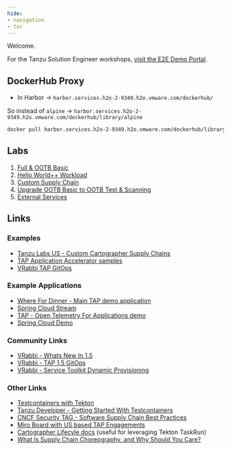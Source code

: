 ```yaml
---
hide:
- navigation
- toc
---
```


Welcome.

For the Tanzu Solution Engineer workshops, [visit the E2E Demo Portal](https://portal.end2end.link/).

## DockerHub Proxy

* In Harbor -> `harbor.services.h2o-2-9349.h2o.vmware.com/dockerhub/`

So instead of `alpine` -> `harbor.services.h2o-2-9349.h2o.vmware.com/dockerhub/library/alpine`

```sh
docker pull harbor.services.h2o-2-9349.h2o.vmware.com/dockerhub/library/alpine
```
## Labs

1. [Full & OOTB Basic](/tap-workshops/install/basic)
1. [Hello World++ Workload](/tap-workshops/apps/hello-world/)
1. [Custom Supply Chain](/tap-workshops/supply-chain/custom/)
1. [Upgrade OOTB Basic to OOTB Test & Scanning](/tap-workshops/supply-chain/basic-to-test-scan/)
1. [External Services](/tap-workshops/apps/external-service/)

## Links

### Examples

* [Tanzu Labs US - Custom Cartographer Supply Chains](https://github.com/x95castle1/custom-cartographer-supply-chain-examples)
* [TAP Application Accelerator samples](https://github.com/vmware-tanzu/application-accelerator-samples/)
* [VRabbi TAP GitOps](https://github.com/vrabbi-tap/tap-gitops/tree/master/clusters/tap-full-cls-01/cluster-config/config/operators)

### Example Applications

* [Where For Dinner - Main TAP demo application](https://github.com/vmware-tanzu/application-accelerator-samples/blob/main/where-for-dinner/doc/TAPDeployment.md)
* [Spring Cloud Stream](https://github.com/maliksalman/spring-cloud-stream-sample)
* [TAP - Open Telemetry For Applications demo](https://github.com/alexandreroman/tap-otel-demo)
* [Spring Cloud Demo](https://github.com/benwilcock/spring-cloud-demo-tap)

### Community Links

* [VRabbi - Whats New In 1.5](https://vrabbi.cloud/post/tap-1-5-whats-new/)
* [VRabbi - TAP 1.5 GitOps](https://vrabbi.cloud/post/tap-1-5-gitops-installation/)
* [VRabbi - Service Toolkit Dynamic Provisioning](https://vrabbi.cloud/post/tap-1-5-dynamic-service-provisioning-with-crossplane/)

### Other Links

* [Testcontainers with Tekton](https://www.testcontainers.org/supported_docker_environment/continuous_integration/tekton/)
* [Tanzu Developer - Getting Started With Testcontainers](https://tanzu.vmware.com/developer/guides/spring-testcontainers-gs/)
* [CNCF Security TAG - Software Supply Chain Best Practices](https://github.com/cncf/tag-security/blob/main/supply-chain-security/supply-chain-security-paper/CNCF_SSCP_v1.pdf)
* [Miro Board with US based TAP Engagements](https://miro.com/app/board/uXjVPO1yfag=/?moveToWidget=3458764535658257109&cot=14)
* [Cartographer Lifecyle docs](https://cartographer.sh/docs/v0.7.0/tutorials/lifecycle/) (useful for leveraging Tekton TaskRun)
* [What Is Supply Chain Choreography, and Why Should You Care?](https://tanzu.vmware.com/content/blog/what-is-supply-chain-choreography-and-why-should-you-care)
